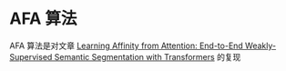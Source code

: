 # AFA 算法

AFA 算法是对文章 [Learning Affinity from Attention: End-to-End Weakly-Supervised Semantic Segmentation with Transformers](https://arxiv.org/abs/2006.04450) 的复现
